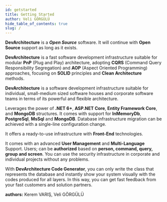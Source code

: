 ```yaml
---
id: getstarted
title: Getting Started
author: Veli GÖRGÜLÜ
hide_table_of_contents: true
slug: /
---
```


**DevArchitecture** is a ***Open Source*** software. It will continue with **Open Source** support as long as it exists.

**DevArchitecture** is a fast software development infrastructure suitable
for modular **PnP** (Plug and Play) architecture, adopting **CQRS**
(Command Query Responsibility Segregation) and **AOP** (Aspect Oriented Programming)
approaches, focusing on **SOLID** principles and **Clean Architecture** methods.

**DevArchitecture** is a software development infrastructure suitable for individual,
small-medium sized software houses and corporate software teams in terms of its
powerful and flexible architecture.

Leverages the power of **.NET 6+**, **ASP.NET Core**, **Entity Framework Core**,
and **MongoDB** structures. It comes with support for **InMemoryDb**, **PostgreSql**,
**MsSql** and **MongoDB**. Database infrastructure migration can be achieved with
a single-line configuration change.

It offers a ready-to-use infrastructure with **Front-End** technologies.

It comes with an advanced **User Management** and **Multi-Language** Support.
Users; can be **authorized** based on **person, command, query, group and screen**.
You can use the security infrastructure in corporate and individual projects without any problems.

With **DevArchitecture Code Generator**, you can only write the class that represents the database and instantly show your system visually with the codes produced for all layers. In this way, you can get fast feedback from your fast customers and solution partners.

**authors:** Kerem VARIŞ, Veli GÖRGÜLÜ